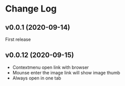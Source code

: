 # Change Log

## v0.0.1 (2020-09-14)

First release

## v0.0.12 (2020-09-15)

- Contextmenu open link with browser
- Mounse enter the image link will show image thumb
- Always open in one tab
